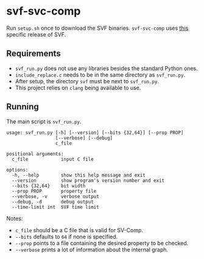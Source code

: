 # svf-svc-comp

Run `setup.sh` once to download the SVF binaries. `svf-svc-comp` uses [this](https://github.com/SVF-tools/SVF/releases/tag/SVF-3.0) specific release of SVF.

## Requirements

* `svf_run.py` does not use any libraries besides the standard Python ones.
* `include_replace.c` needs to be in the same directory as `svf_run.py`.
* After setup, the directory `svf` must be next to `svf_run.py`.
* This project relies on `clang` being available to use.

## Running

The main script is `svf_run.py`.

```
usage: svf_run.py [-h] [--version] [--bits {32,64}] [--prop PROP]
                  [--verbose] [--debug]
                  c_file

positional arguments:
  c_file            input C file

options:
  -h, --help        show this help message and exit
  --version         show program's version number and exit
  --bits {32,64}    bit width
  --prop PROP       property file
  --verbose, -v     verbose output
  --debug, -d       debug output
  --time-limit int  SVF time limit
```

Notes:
* `c_file` should be a C file that is valid for SV-Comp.
* `--bits` defaults to `64` if none is specified.
* `--prop` points to a file containing the desired property to be checked.
* `--verbose` prints a lot of information about the internal graph.
